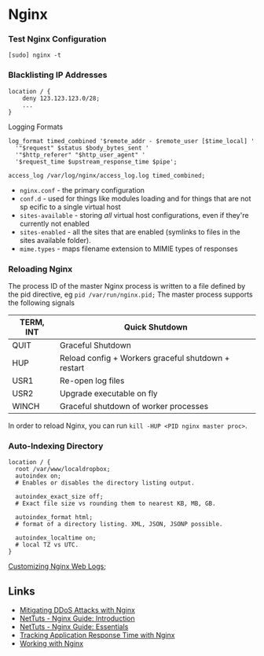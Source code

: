 # Nginx 

### Test Nginx Configuration

```
[sudo] nginx -t
```

### Blacklisting IP Addresses

    location / {
        deny 123.123.123.0/28;
        ...
    }

Logging Formats

```
log_format timed_combined '$remote_addr - $remote_user [$time_local] '
  '"$request" $status $body_bytes_sent '
  '"$http_referer" "$http_user_agent" '
  '$request_time $upstream_response_time $pipe';

access_log /var/log/nginx/access_log.log timed_combined;
```

- `nginx.conf` - the primary configuration
- `conf.d` - used for things like modules loading and for things that are not sp
ecific to a single virtual host
- `sites-available` - storing _all_ virtual host configurations, even if they're 
currently not enabled
- `sites-enabled` - all the sites that are enabled (symlinks to files in the sites
available folder).
- `mime.types` - maps filename extension to MIMIE types of responses

### Reloading Nginx

The process ID of the master Nginx process is written to a file defined by the 
pid directive, eg `pid /var/run/nginx.pid;` The master process supports the following
signals

TERM, INT | Quick Shutdown 
---  | ---
QUIT | Graceful Shutdown 
HUP | Reload config + Workers graceful shutdown + restart
USR1 | Re-open log files
USR2 | Upgrade executable on fly
WINCH | Graceful shutdown of worker processes

In order to reload Nginx, you can run `kill -HUP <PID nginx master proc>`.

### Auto-Indexing Directory

```
location / {
  root /var/www/localdropbox;
  autoindex on;
  # Enables or disables the directory listing output.

  autoindex_exact_size off;
  # Exact file size vs rounding them to nearest KB, MB, GB.

  autoindex_format html;
  # format of a directory listing. XML, JSON, JSONP possible.

  autoindex_localtime on;
  # local TZ vs UTC.
}

```


[Customizing Nginx Web Logs](http://articles.slicehost.com/2010/8/27/customizing-nginx-web-logs);

## Links

- [Mitigating DDoS Attacks with Nginx](https://www.nginx.com/blog/mitigating-ddos-attacks-with-nginx-and-nginx-plus/)
- [NetTuts - Nginx Guide: Introduction](http://code.tutsplus.com/articles/nginx-guide-introduction--cms-21877)
- [NetTuts - Nginx Guide: Essentials](http://code.tutsplus.com/articles/nginx-guide-essentials--cms-22880)
- [Tracking Application Response Time with Nginx](https://lincolnloop.com/blog/tracking-application-response-time-nginx/)
- [Working with Nginx](http://code.tutsplus.com/tutorials/working-with-nginx--cms-23764)
